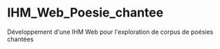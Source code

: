 # IHM_Web_Poesie_chantee
Développement d'une IHM Web pour l'exploration de corpus de poésies chantées
